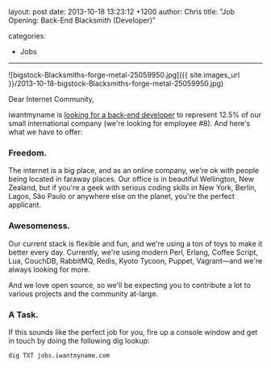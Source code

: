 layout: post
date: 2013-10-18 13:23:12 +1200
author: Chris
title: "Job Opening: Back-End Blacksmith (Developer)"

categories:
  - Jobs

----

![bigstock-Blacksmiths-forge-metal-25059950.jpg]({{ site.images_url }}/2013-10-18-bigstock-Blacksmiths-forge-metal-25059950.jpg)

<!-- excerpt -->

Dear Internet Community,

iwantmyname is [looking for a back-end developer](https://iwantmyname.com/jobs/backend-developer) to represent 12.5% of our small international company (we're looking for employee #8). And here's what we have to offer:

<!-- /excerpt -->

### Freedom.

The internet is a big place, and as an online company, we're ok with people being located in faraway places. Our office is in beautiful Wellington, New Zealand, but if you're a geek with serious coding skills in New York, Berlin, Lagos, São Paulo or anywhere else on the planet, you're the perfect applicant. 

### Awesomeness.

Our current stack is flexible and fun, and we're using a ton of toys to make it better every day. Currently, we're using modern Perl, Erlang, Coffee Script, Lua, CouchDB, RabbitMQ, Redis, Kyoto Tycoon, Puppet, Vagrant—and we're always looking for more.

And we love open source, so we'll be expecting you to contribute a lot to various projects and the community at-large.

### A Task.

If this sounds like the perfect job for you, fire up a console window and get in touch by doing the following dig lookup:

    dig TXT jobs.iwantmyname.com
